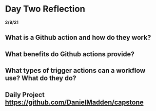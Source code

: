 # Day Two Reflection

**2/9/21**

## What is a Github action and how do they work?

## What benefits do Github actions provide?

## What types of trigger actions can a workflow use? What do they do?

## Daily Project https://github.com/DanielMadden/capstone

